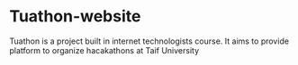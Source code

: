 # Tuathon-website
Tuathon is a project built in internet technologists course. It aims to provide platform to organize hacakathons at Taif University
